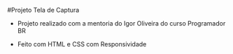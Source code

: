 #Projeto Tela de Captura

- Projeto realizado com a mentoria do Igor Oliveira do curso Programador BR

- Feito com HTML e CSS com Responsividade
